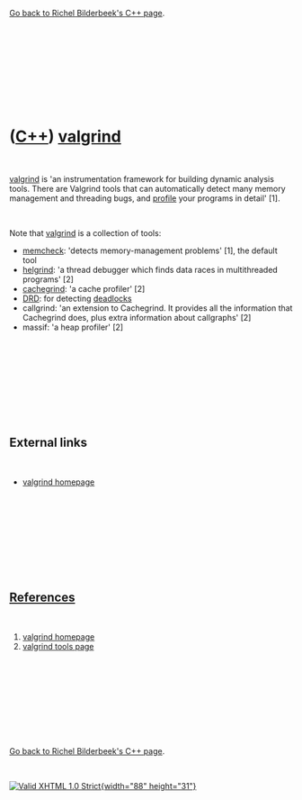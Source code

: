 

[Go back to Richel Bilderbeek's C++ page](Cpp.htm).

 

 

 

 

 

([C++](Cpp.htm)) [valgrind](CppValgrind.htm)
============================================

 

[valgrind](CppValgrind.htm) is 'an instrumentation framework for
building dynamic analysis tools. There are Valgrind tools that can
automatically detect many memory management and threading bugs, and
[profile](CppProfiler.htm) your programs in detail' \[1\].

 

Note that [valgrind](CppValgrind.htm) is a collection of tools:

-   [memcheck](CppMemcheck.htm): 'detects memory-management problems'
    \[1\], the default tool
-   [helgrind](CppHelgrind.htm): 'a thread debugger which finds data
    races in multithreaded programs' \[2\]
-   [cachegrind](CppCachegrind.htm): 'a cache profiler' \[2\]
-   [DRD](CppDrd.htm): for detecting [deadlocks](CppDeadlock.htm)
-   callgrind: 'an extension to Cachegrind. It provides all the
    information that Cachegrind does, plus extra information about
    callgraphs' \[2\]
-   massif: 'a heap profiler' \[2\]

 

 

 

 

 

External links
--------------

 

-   [valgrind homepage](http://valgrind.org)

 

 

 

 

 

[References](CppReferences.htm)
-------------------------------

 

1.  [valgrind homepage](http://valgrind.org)
2.  [valgrind tools page](http://valgrind.org/info/tools.html)

 

 

 

 

 

[Go back to Richel Bilderbeek's C++ page](Cpp.htm).



 

[![Valid XHTML 1.0 Strict](valid-xhtml10.png){width="88"
height="31"}](http://validator.w3.org/check?uri=referer)
